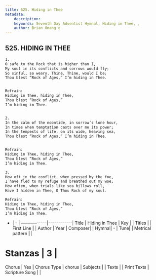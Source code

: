 ```yaml
---
title: 525. Hiding in Thee
metadata:
    description: 
    keywords: Seventh Day Adventist Hymnal, Hiding in Thee, , 
    author: Brian Onang'o
---
```



## 525. HIDING IN THEE

```txt
1.
O safe to the Rock that is higher than I,
My soul in its conflicts and sorrows would fly;
So sinful, so weary, Thine, Thine, would I be;
Thou blest “Rock of Ages,” I’m hiding in Thee.


Refrain:
Hiding in Thee, hiding in Thee,
Thou blest “Rock of Ages,”
I’m hiding in Thee.


2.
In the calm of the noontide, in sorrow’s lone hour,
In times when temptation casts over me its power;
In the tempests of life, on its wide, heaving sea,
Thou blest “Rock of Ages,“ I’m hiding in Thee.


Refrain:
Hiding in Thee, hiding in Thee,
Thou blest “Rock of Ages,”
I’m hiding in Thee.

3.
How oft in the conflict, when pressed by the foe,
I have fled to my refuge and breathed out my woe;
How often, when trials like sea billows roll,
Have I hidden in Thee, O Thou Rock of my soul.

Refrain:
Hiding in Thee, hiding in Thee,
Thou blest “Rock of Ages,”
I’m hiding in Thee.

```

- |   -  |
-------------|------------|
Title | Hiding in Thee |
Key |  |
Titles |  |
First Line |  |
Author | 
Year | 
Composer|  |
Hymnal|  - |
Tune|  |
Metrical pattern | |
# Stanzas | 3 |
Chorus | Yes |
Chorus Type | chorus |
Subjects |  |
Texts |  |
Print Texts | 
Scripture Song |  |
  
